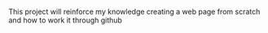 This project will reinforce my knowledge creating a web page from scratch and how to work it through github